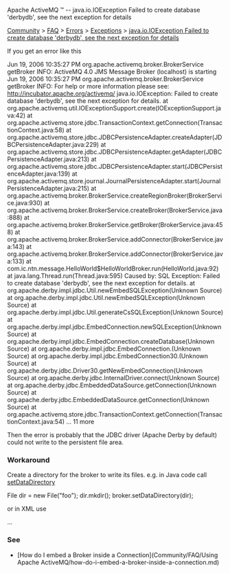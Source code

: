 Apache ActiveMQ ™ -- java.io.IOException Failed to create database 'derbydb', see the next exception for details 

[Community](community.md) > [FAQ](CommunityCommunity/Community/faq.md) > [Errors](Community/FAQCommunity/FAQ/Community/FAQ/errors.md) > [Exceptions](Community/FAQ/Errors/exceptions.md) > [java.io.IOException Failed to create database 'derbydb', see the next exception for details](Community/FAQ/Errors/ExceptionsCommunity/FAQ/Errors/Exceptions/Community/FAQ/Errors/Exceptions/javaioioexception-failed-to-create-database-derbydb-see-the-next-exception-for-details.md)


If you get an error like this

Jun 19, 2006 10:35:27 PM org.apache.activemq.broker.BrokerService getBroker
INFO: ActiveMQ 4.0 JMS Message Broker (localhost) is starting
Jun 19, 2006 10:35:27 PM org.apache.activemq.broker.BrokerService getBroker
INFO: For help or more information please see:
http://incubator.apache.org/activemq/
java.io.IOException: Failed to create database 'derbydb', see the next
exception for details.
       at
org.apache.activemq.util.IOExceptionSupport.create(IOExceptionSupport.java:42)
       at
org.apache.activemq.store.jdbc.TransactionContext.getConnection(TransactionContext.java:58)
       at
org.apache.activemq.store.jdbc.JDBCPersistenceAdapter.createAdapter(JDBCPersistenceAdapter.java:229)
       at
org.apache.activemq.store.jdbc.JDBCPersistenceAdapter.getAdapter(JDBCPersistenceAdapter.java:213)
       at
org.apache.activemq.store.jdbc.JDBCPersistenceAdapter.start(JDBCPersistenceAdapter.java:139)
       at
org.apache.activemq.store.journal.JournalPersistenceAdapter.start(JournalPersistenceAdapter.java:215)
       at
org.apache.activemq.broker.BrokerService.createRegionBroker(BrokerService.java:930)
       at
org.apache.activemq.broker.BrokerService.createBroker(BrokerService.java:888)
       at
org.apache.activemq.broker.BrokerService.getBroker(BrokerService.java:458)
       at
org.apache.activemq.broker.BrokerService.addConnector(BrokerService.java:143)
       at
org.apache.activemq.broker.BrokerService.addConnector(BrokerService.java:133)
       at
com.ic.ntn.message.HelloWorld$HelloWorldBroker.run(HelloWorld.java:92)
       at java.lang.Thread.run(Thread.java:595)
Caused by: SQL Exception: Failed to create database 'derbydb', see the next
exception for details.
       at org.apache.derby.impl.jdbc.Util.newEmbedSQLException(Unknown
Source)
       at org.apache.derby.impl.jdbc.Util.newEmbedSQLException(Unknown
Source)
       at org.apache.derby.impl.jdbc.Util.generateCsSQLException(Unknown
Source)
       at
org.apache.derby.impl.jdbc.EmbedConnection.newSQLException(Unknown Source)
       at org.apache.derby.impl.jdbc.EmbedConnection.createDatabase(Unknown
Source)
       at org.apache.derby.impl.jdbc.EmbedConnection.<init>(Unknown Source)
       at org.apache.derby.impl.jdbc.EmbedConnection30.<init>(Unknown
Source)
       at org.apache.derby.jdbc.Driver30.getNewEmbedConnection(Unknown
Source)
       at org.apache.derby.jdbc.InternalDriver.connect(Unknown Source)
       at org.apache.derby.jdbc.EmbeddedDataSource.getConnection(Unknown
Source)
       at org.apache.derby.jdbc.EmbeddedDataSource.getConnection(Unknown
Source)
       at
org.apache.activemq.store.jdbc.TransactionContext.getConnection(TransactionContext.java:54)
       ... 11 more

Then the error is probably that the JDBC driver (Apache Derby by default) could not write to the persistent file area.

### Workaround

Create a directory for the broker to write its files. e.g. in Java code call [setDataDirectory](http://incubator.apache.org/activemq/maven/activemq-core/apidocs/org/apache/activemq/broker/BrokerService.html#setDataDirectory(java.io.File))

File dir = new File("foo");
dir.mkdir();
broker.setDataDirectory(dir);

or in XML use

<broker dataDirectory="foo">...

### See

*   [How do I embed a Broker inside a Connection](Community/FAQ/Using Apache ActiveMQ/how-do-i-embed-a-broker-inside-a-connection.md)

